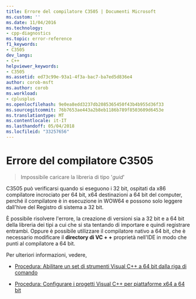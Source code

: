 ```yaml
---
title: Errore del compilatore C3505 | Documenti Microsoft
ms.custom: ''
ms.date: 11/04/2016
ms.technology:
- cpp-diagnostics
ms.topic: error-reference
f1_keywords:
- C3505
dev_langs:
- C++
helpviewer_keywords:
- C3505
ms.assetid: ed73c99e-93a1-4f3a-bac7-ba7ed5d836e4
author: corob-msft
ms.author: corob
ms.workload:
- cplusplus
ms.openlocfilehash: 9e0ea8edd3237db2085365450f43b4b955d36f33
ms.sourcegitcommit: 76b7653ae443a2b8eb1186b789f8503609d6453e
ms.translationtype: MT
ms.contentlocale: it-IT
ms.lasthandoff: 05/04/2018
ms.locfileid: "33257656"
---
```

# <a name="compiler-error-c3505"></a>Errore del compilatore C3505

> Impossibile caricare la libreria di tipo '*guid*'  
  
C3505 può verificarsi quando si eseguono i 32 bit, ospitati da x86 compilatore incrociato per 64 bit, x64 destinazioni a 64 bit del computer, perché il compilatore è in esecuzione in WOW64 e possono solo leggere dall'hive del Registro di sistema a 32 bit.  
  
È possibile risolvere l'errore, la creazione di versioni sia a 32 bit e a 64 bit della libreria dei tipi a cui che si sta tentando di importare e quindi registrare entrambi.  Oppure è possibile utilizzare il compilatore nativo a 64 bit, che è necessario modificare il **directory di VC + +** proprietà nell'IDE in modo che punti al compilatore a 64 bit.  
  
Per ulteriori informazioni, vedere,  
  
-   [Procedura: Abilitare un set di strumenti Visual C++ a 64 bit dalla riga di comando](../../build/how-to-enable-a-64-bit-visual-cpp-toolset-on-the-command-line.md)  
  
-   [Procedura: Configurare i progetti Visual C++ per piattaforme x64 a 64 bit](../../build/how-to-configure-visual-cpp-projects-to-target-64-bit-platforms.md)